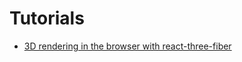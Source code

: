 # Tutorials

* [3D rendering in the browser with react-three-fiber](https://blog.logrocket.com/3d-rendering-in-the-browser-with-react-three-fiber/)